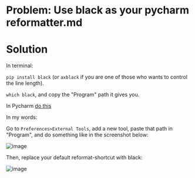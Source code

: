 # Problem: Use black as your pycharm reformatter.md

# Solution

In terminal:

`pip install black` (or `axblack` if you are one of those who wants to control the line length).

`which black`, and copy the "Program" path it gives you.

In Pycharm [do this](https://godatadriven.com/blog/partial-python-code-formatting-with-black-pycharm/#:~:text=To%20use%20Black%20in%20PyCharm,%3E%20External%20Tools%20%2D%3E%20Black.)

In my words:

Go to `Preferences>External Tools`, add a new tool, paste that path in "Program", and do something like in the screenshot below:

![image](https://user-images.githubusercontent.com/1906276/119029612-b2ee7080-b95d-11eb-8aff-7f161bc96724.png)

Then, replace your default reformat-shortcut with black:

![image](https://user-images.githubusercontent.com/1906276/119030373-a880a680-b95e-11eb-8f05-91fac777946e.png)

